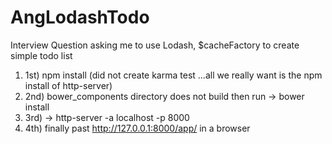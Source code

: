 # AngLodashTodo
Interview Question asking me to use Lodash, $cacheFactory  to create simple todo list


1. 1st) npm install (did not create karma test ...all we really want is the npm install of http-server)
2. 2nd) bower_components directory does not build then run -> bower install
3. 3rd)  -> http-server -a localhost -p 8000
4. 4th) finally past http://127.0.0.1:8000/app/ in a browser

